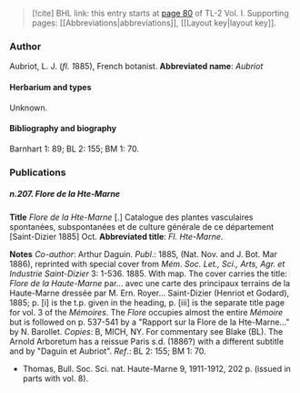 > [!cite] BHL link: this entry starts at [page 80](https://www.biodiversitylibrary.org/page/33120211) of TL-2 Vol. I.
> Supporting pages: [[Abbreviations|abbreviations]], [[Layout key|layout key]].

### Author

Aubriot, L. J. (*fl. 1*885), French botanist. 
**Abbreviated name**: *Aubriot*

#### Herbarium and types

Unknown.

#### Bibliography and biography

Barnhart 1: 89; BL 2: 155; BM 1: 70.

### Publications

##### n.207. Flore de la Hte-Marne

**Title**
*Flore de la Hte-Marne* \[.\] Catalogue des plantes vasculaires spontanées, subspontanées et de culture générale de ce département \[Saint-Dizier 1885\] Oct.
**Abbreviated title**: *Fl. Hte-Marne*.

**Notes**
*Co-author*: Arthur Daguin.
*Publ*.: 1885, (Nat. Nov. and J. Bot. Mar 1886), reprinted with special cover from *Mém. Soc. Let., Sci., Arts, Agr. et Industrie Saint-Dizier* 3: 1-536. 1885. With map. The cover carries the title: *Flore de la Haute-Marne* par... avec une carte des principaux terrains de la Haute-Marne dressée par M. Ern. Royer... Saint-Dizier (Henriot et Godard), 1885; p. \[i\] is the t.p. given in the heading, p. \[iii\] is the separate title page for vol. 3 of the *Mémoires*. The *Flore* occupies almost the entire *Mémoire* but is followed on p. 537-541 by a "Rapport sur la Flore de la Hte-Marne..." by N. Barollet. *Copies*: B, MICH, NY. For commentary see Blake (BL). The Arnold Arboretum has a reissue Paris s.d. (1886?) with a different subtitle and by "Daguin et Aubriot".
*Ref*.: BL 2: 155; BM 1: 70.
- Thomas, Bull. Soc. Sci. nat. Haute-Marne 9, 1911-1912, 202 p. (issued in parts with vol. 8).

